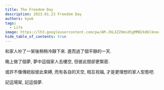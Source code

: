 ```yaml
---
title: The Freedom Day
description: 2023.01.23 Freedom Day
authors: kywk
tags:
  - Life
image: https://lh3.googleusercontent.com/pw/AM-JKLXZZHmidSgMMB2k8blkneclNRysPXLr__G7rZ4hPi2sN0jC67PHAbX1MyFj8hQX_MTZ6bwIMPwCyu2fu1bU0ZXSX09eu-OlSDb4U-9haUS_wgnVPLaCM6WQLsRbsnocF8X5Edmt35rDjytljbNEMsaf8A=w800-no?authuser=0
hide_table_of_contents: true
---
```


和家人吵了一架後稍稍冷靜下來. 進而過了個平靜的一天.

晚上做了個夢, 夢中這個家人去樓空, 但彼此間卻更緊密.

或許不像傳統般彼此束縛, 而有各自的天空, 相互祝福, 才是更理想的家人型態吧.

記這場架, 記這個夢.
